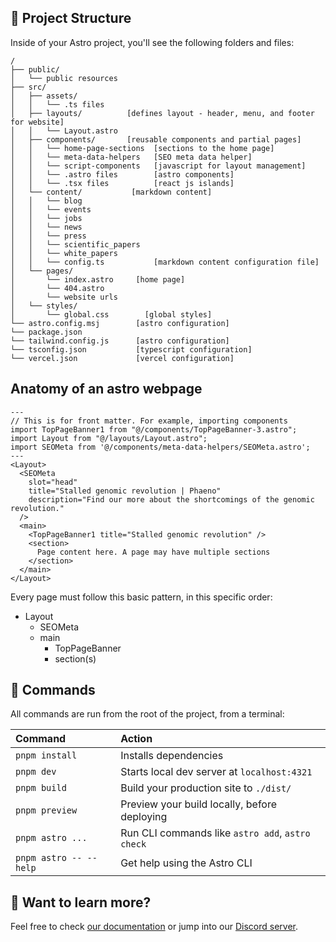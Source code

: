 ## 🚀 Project Structure

Inside of your Astro project, you'll see the following folders and files:

```text
/
├── public/
│   └── public resources
├── src/
│   ├── assets/
│   │   └── .ts files
│   ├── layouts/          [defines layout - header, menu, and footer for website]
│   │   └── Layout.astro
│   ├── components/       [reusable components and partial pages]
│   │   └── home-page-sections  [sections to the home page]
│   │   └── meta-data-helpers   [SEO meta data helper]
│   │   └── script-components   [javascript for layout management]
│   │   └── .astro files        [astro components]
│   │   └── .tsx files          [react js islands]
│   └── content/           [markdown content]
│   │   └── blog
│   │   └── events
│   │   └── jobs
│   │   └── news
│   │   └── press
│   │   └── scientific_papers
│   │   └── white_papers
│   │   └── config.ts           [markdown content configuration file]
│   └── pages/
│       └── index.astro     [home page]
│       └── 404.astro
│       └── website urls
│   └── styles/
│       └── global.css        [global styles]
└── astro.config.msj        [astro configuration]
└── package.json            
└── tailwind.config.js      [astro configuration]
└── tsconfig.json           [typescript configuration]
└── vercel.json             [vercel configuration]
```

## Anatomy of an astro webpage
```
---
// This is for front matter. For example, importing components
import TopPageBanner1 from "@/components/TopPageBanner-3.astro";
import Layout from "@/layouts/Layout.astro";
import SEOMeta from '@/components/meta-data-helpers/SEOMeta.astro';  
---
<Layout>
  <SEOMeta 
    slot="head"
    title="Stalled genomic revolution | Phaeno"
    description="Find our more about the shortcomings of the genomic revolution."
  />    
  <main>
    <TopPageBanner1 title="Stalled genomic revolution" />
    <section>
      Page content here. A page may have multiple sections
    </section>  
  </main>
</Layout>
```
Every page must follow this basic pattern, in this specific order:
- Layout
  - SEOMeta
  - main
    - TopPageBanner
    - section(s)


## 🧞 Commands

All commands are run from the root of the project, from a terminal:

| Command                | Action                                           |
| :--------------------- | :----------------------------------------------- |
| `pnpm install`         | Installs dependencies                            |
| `pnpm dev`             | Starts local dev server at `localhost:4321`      |
| `pnpm build`           | Build your production site to `./dist/`          |
| `pnpm preview`         | Preview your build locally, before deploying     |
| `pnpm astro ...`       | Run CLI commands like `astro add`, `astro check` |
| `pnpm astro -- --help` | Get help using the Astro CLI                     |

## 👀 Want to learn more?

Feel free to check [our documentation](https://docs.astro.build) or jump into our [Discord server](https://astro.build/chat).

